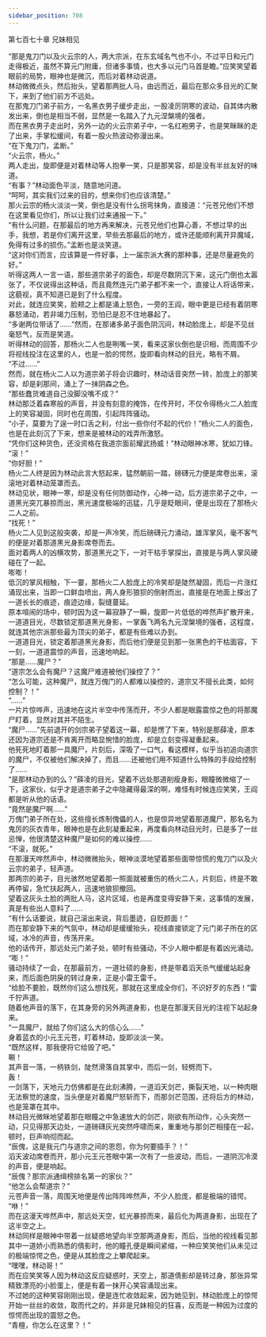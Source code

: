 ```yaml
---
sidebar_position: 708
---
```

 第七百七十章 兄妹相见


“那是鬼刀门以及火云宗的人，两大宗派，在东玄域名气也不小，不过平日和元门走得极近，虽然不算元门附庸，但诸多事情，也大多以元门马首是瞻。”应笑笑望着眼前的局势，眼神也是微沉，而后对着林动说道。  
林动微微点头，然后抬头，望着那两批人马，由远而近，最后在那众多目光的汇聚下，来到了他们前方不远处。  
在那鬼刀门弟子前方，一名黑衣男子缓步走出，一股凌厉阴寒的波动，自其体内散发出来，倒也是相当不弱，显然是一名踏入了九元涅槃境的强者。  
而在黑衣男子走出时，另外一边的火云宗弟子中，一名红袍男子，也是笑眯眯的走了出来，手掌松缓间，有着一股火热波动弥漫出来。  
“在下鬼刀门，孟断。”  
“火云宗，杨火。”  
两人走出，旋即便是对着林动等人抱拳一笑，只是那笑容，却是没有半丝友好的味道。  
“有事？”林动面色平淡，随意地问道。  
“呵呵，其实我们过来的目的，想来你们也应该清楚。”  
那火云宗的杨火淡淡一笑，倒也是没有什么拐弯抹角，直接道：“元苍兄他们不想在这里看见你们，所以让我们过来通报一下。”  
“有什么问题，在那最后的地方再来解决，元苍兄他们也算心善，不想过早的出手，我想，若是你们离开这里，早些去那最后的地方，或许还能顺利离开异魔域，免得有过多的损伤。”孟断也是淡笑道。  
“这对你们而言，应该算是一件好事，上一届宗派大赛的那种事，还是尽量避免的好。”  
听得这两人一言一语，那些道宗弟子的面色，却是尽数阴沉下来，这元门倒也太嚣张了，不仅说得出这种话，而且竟然连元门弟子都不来一个，直接让人将话带来，这藐视，真不知道已是到了什么程度。  
对此，就连应笑笑，脸颊之上都是涌上怒色，一旁的王阎，眼中更是已经有着阴寒暴怒涌动，若非竭力压制，恐怕已是忍不住地暴起了。  
“多谢两位带话了……”然而，在那诸多弟子面色阴沉间，林动脸庞上，却是不见丝毫怒气，反而是笑道。  
听得林动的回答，那杨火二人也是咧嘴一笑，看来这家伙倒也是识相，而周围不少将视线投注在这里的人，也是一脸的愕然，旋即看向林动的目光，略有不屑。  
“不过……”  
然而，就在杨火二人以为道宗弟子将会识趣时，林动话音突然一转，脸庞上的那笑容，却是刹那间，涌上了一抹阴森之色。  
“那些蠢货难道自己没脚没嘴不成？”  
林动那泛着森寒般的声音，并没有刻意的掩饰，在传开时，不仅令得杨火二人脸庞上的笑容凝固，同时也在周围，引起阵阵骚动。  
“小子，莫要为了逞一时口舌之利，付出一些你付不起的代价！”杨火二人的面色，也是在此刻沉了下来，想来是被林动的戏弄所激怒。  
“凭你们这种货色，还没资格在我道宗面前耀武扬威！”林动眼神冰寒，犹如刀锋。  
“滚！”  
“你好胆！”  
杨火二人终是因为林动此言大怒起来，猛然朝前一踏，磅礴元力便是席卷出来，滚滚地对着林动笼罩而去。  
林动见状，眼神一寒，却是没有任何防御动作，心神一动，后方道宗弟子之中，一道黑光突兀暴掠而出，黑光速度极端的迅猛，几乎是眨眼间，便是出现在了那杨火二人之前。  
“找死！”  
杨火二人见到这般突袭，却是一声冷笑，而后磅礴元力涌动，雄浑掌风，毫不客气的便是对着那道黑光身影席卷而去。  
面对着两人的凶横攻势，那道黑光之下，一对干枯手掌探出，直接是与两人掌风硬碰在了一起。  
嘭嘭！  
低沉的掌风相触，下一霎，那杨火二人脸庞上的冷笑却是陡然凝固，而后一片涨红涌现出来，当即一口鲜血喷出，两人身形狼狈的倒射而出，直接是在地面上搽出了一道长长的痕迹，痕迹边缘，裂缝蔓延。  
原本喧闹的场中，顿时因为这一幕寂静了一瞬，旋即一片低低的哗然声扩散开来，一道道目光，尽数锁定那道黑光身影，一掌轰飞两名九元涅槃境的强者，这程度，就连其他宗派那些最为顶尖的弟子，都是有些难以办到。  
一道道目光，锁定着那道黑光身影，而后他们便是见到那一张黑色的干枯面容，下一刻，一道道震惊的声音，迅速地响起。  
“那是……魔尸？”  
“道宗怎么会有魔尸？这魔尸难道被他们操控了？”  
“怎么可能，这种魔尸，就连万傀门的人都难以操控的，道宗又不擅长此类，如何控制？！”  
“……”  
一片片惊哗声，迅速地在这片半空中传荡而开，不少人都是眼露震惊之色的将那魔尸盯着，显然对其并不陌生。  
“魔尸……”先前退开的剑宗弟子望着这一幕，却是愣了下来，特别是那薛凌，原本还因为道宗还是不肯离开而略显惋惜的脸庞，却是立刻变得凝重起来。  
他死死地盯着那一具魔尸，片刻后，深吸了一口气，看这模样，似乎当初追向道宗的魔尸，不仅被他们解决掉了，而且……还被他们用不知道什么特殊的手段给控制了……  
“是那林动办到的么？”薛凌的目光，望着不远处那道削瘦身影，眼瞳微微缩了一下，这家伙，似乎才是道宗弟子之中隐藏得最深的啊，难怪有时候连应笑笑，王阎都是听从他的话语。  
“竟然是魔尸啊……”  
万傀门弟子所在处，这些擅长炼制傀儡的人，也是惊异地望着那道魔尸，那名名为鬼厉的灰衣青年，眼神也是在此刻凝重起来，再度看向林动目光时，已是多了一丝忌惮，他很清楚这种魔尸是如何的难以操控……  
“不滚，就死。”  
在那漫天哗然声中，林动微微抬头，眼神淡漠地望着那些面带惊慌的鬼刀门以及火云宗的弟子，轻声道。  
那两宗的弟子，目光骇然地望着那一照面就被重伤的杨火二人，片刻后，终是不敢再停留，急忙扶起两人，迅速地狼狈撤回。  
望着这灰头土脸的两批人马，这片区域，也是再度变得安静下来，这事情的发展，真是有些出人意料了……  
“有什么话要说，就自己滚出来说，背后墨迹，自贬颜面！”  
而在那安静下来的气氛中，林动却是缓缓抬头，视线直接锁定了元门弟子所在的区域，冰冷的声音，传荡开来。  
他的话传开，那远处元门弟子处，顿时有些骚动，不少人眼中都是有着凶光涌动。  
“嘭！”  
骚动持续了一会，在那最前方，一道壮硕的身影，终是带着滔天杀气缓缓站起身来，而后面色阴戾的转过身来，正是小雷王雷千。  
“给脸不要脸，既然你们这么想找死，那就在这里成全你们，不识好歹的东西！”雷千狞声道。  
随着他声音的落下，在其身旁的另外两道身影，也是在那漫天目光的注视下站起身来。  
“一具魔尸，就给了你们这么大的信心么……”  
身着蓝衣的小元王元苍，盯着林动，旋即淡淡一笑。  
“既然这样，那我便将它给毁了吧。”  
唰！  
其声音一落，一柄铁剑，陡然滑落自其掌中，而后一剑，轻劈而下。  
轰！  
一剑落下，天地元力仿佛都是在此刻沸腾，一道滔天剑芒，撕裂天地，以一种肉眼无法察觉的速度，当头便是对着魔尸怒斩而下，而那剑芒范围，还将后方的林动，也是笼罩在其中。  
林动目光微眯地望着那在眼瞳之中急速放大的剑芒，刚欲有所动作，心头突然一动，只见得那天边处，一道磅礴灰光突然呼啸而来，重重地与那剑芒相撞在一起，顿时，巨声响彻而起。  
“辰傀，这是我元门与道宗之间的恩怨，你为何要插手？！”  
滔天波动席卷而开，那小元王元苍眼中第一次有了一些波动，而后，一道阴沉冷漠的声音，便是响起。  
“辰傀？那宗派通缉榜排名第一的家伙？”  
“他怎么会帮道宗？”  
元苍声音一落，周围天地便是传出阵阵哗然声，不少人脸庞，都是极端的错愕。  
“咻！”  
而在这漫天哗然声中，那远处天空，虹光暴掠而来，最后化为两道身影，出现在了这半空之上。  
林动同样是眼神中带着一丝疑惑地望向半空那两道身影，而后，当他的视线看见那其中一道娇小而熟悉的倩影时，他的瞳孔便是瞬间紧缩，一种应笑笑他们从未见过的极端惊愕之色，便是从其脸庞之上攀爬起来。  
“嘿嘿，林动哥！”  
而在应笑笑等人因为林动这反应疑惑时，天空上，那道倩影却是转过身，那张异常精致漂亮的小脸蛋上，便是有着一抹开心笑容涌现出来。  
不过她的这种笑容刚刚出现，便是连忙收敛起来，因为她见到，林动脸庞上的惊愕开始一丝丝的收敛，取而代之的，并非是兄妹相见的狂喜，反而是一种因为过度的惊愕而出现的震怒之色。  
“青檀，你怎么在这里？！”  
  
  
